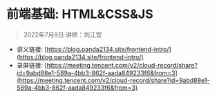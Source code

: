 # 前端基础: HTML&CSS&JS

> 2022年7月8日  讲师：刘江宜

- 讲义链接: [https://blog.panda2134.site/frontend-intro/](https://blog.panda2134.site/frontend-intro/)
- 录屏链接: [https://meeting.tencent.com/v2/cloud-record/share?id=9abd88e1-589a-4bb3-862f-aada849233f6&from=3](https://meeting.tencent.com/v2/cloud-record/share?id=9abd88e1-589a-4bb3-862f-aada849233f6&from=3)